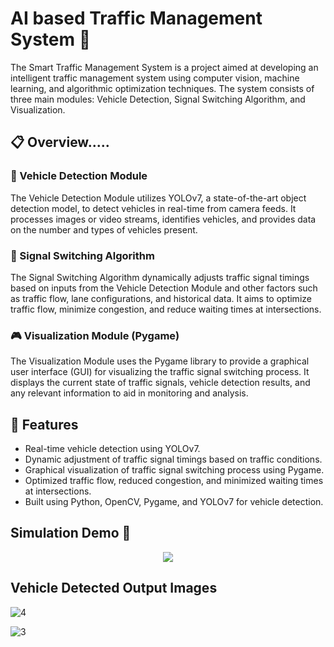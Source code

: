 # AI based Traffic Management System 🚦

The Smart Traffic Management System is a project aimed at developing an intelligent traffic management system using computer vision, machine learning, and algorithmic optimization techniques. The system consists of three main modules: Vehicle Detection, Signal Switching Algorithm, and Visualization.

## 📋 Overview.....

### 🚗 Vehicle Detection Module

The Vehicle Detection Module utilizes YOLOv7, a state-of-the-art object detection model, to detect vehicles in real-time from camera feeds. It processes images or video streams, identifies vehicles, and provides data on the number and types of vehicles present.

### 🚥 Signal Switching Algorithm

The Signal Switching Algorithm dynamically adjusts traffic signal timings based on inputs from the Vehicle Detection Module and other factors such as traffic flow, lane configurations, and historical data. It aims to optimize traffic flow, minimize congestion, and reduce waiting times at intersections.

### 🎮 Visualization Module (Pygame)

The Visualization Module uses the Pygame library to provide a graphical user interface (GUI) for visualizing the traffic signal switching process. It displays the current state of traffic signals, vehicle detection results, and any relevant information to aid in monitoring and analysis.

## 🌟 Features

- Real-time vehicle detection using YOLOv7.
- Dynamic adjustment of traffic signal timings based on traffic conditions.
- Graphical visualization of traffic signal switching process using Pygame.
- Optimized traffic flow, reduced congestion, and minimized waiting times at intersections.
- Built using Python, OpenCV, Pygame, and YOLOv7 for vehicle detection.

## Simulation Demo 🚗

<p align="center">
    <img src="./Demo.gif">
</p>

## Vehicle Detected Output Images

![4](https://github.com/prabhjotschugh/AI-based-Traffic-Management-System/assets/64200536/848e5730-a823-44dc-acfc-4adfdde0c5e0)

![3](https://github.com/prabhjotschugh/AI-based-Traffic-Management-System/assets/64200536/bf03086c-1582-4ac9-8beb-6bb76b3947b5)
